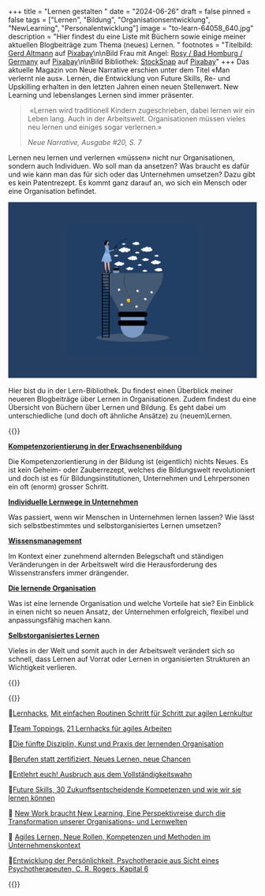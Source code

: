 +++
title = "Lernen gestalten "
date = "2024-06-26"
draft = false
pinned = false
tags = ["Lernen", "Bildung", "Organisationsentwicklung", "NewLearning", "Personalentwicklung"]
image = "to-learn-64058_640.jpg"
description = "Hier findest du eine Liste mit Büchern sowie einige meiner aktuellen Blogbeiträge zum Thema (neues) Lernen. "
footnotes = "Titelbild: [Gerd Altmann](https://pixabay.com/de/users/geralt-9301/?utm_source=link-attribution&utm_medium=referral&utm_campaign=image&utm_content=64058) auf [Pixabay](https://pixabay.com/de//?utm_source=link-attribution&utm_medium=referral&utm_campaign=image&utm_content=64058)\n\nBild Frau mit Angel: [Rosy / Bad Homburg / Germany](https://pixabay.com/de/users/roszie-6000120/?utm_source=link-attribution&utm_medium=referral&utm_campaign=image&utm_content=7780330) auf [Pixabay](https://pixabay.com/de//?utm_source=link-attribution&utm_medium=referral&utm_campaign=image&utm_content=7780330)\n\nBild Bibliothek: [StockSnap](https://pixabay.com/de/users/stocksnap-894430/?utm_source=link-attribution&utm_medium=referral&utm_campaign=image&utm_content=2596809) auf [Pixabay](https://pixabay.com/de//?utm_source=link-attribution&utm_medium=referral&utm_campaign=image&utm_content=2596809)"
+++
Das aktuelle Magazin von Neue Narrative erschien unter dem Titel «Man verlernt nie aus». Lernen, die Entwicklung von Future Skills, Re- und Upskilling erhalten in den letzten Jahren einen neuen Stellenwert. New Learning und lebenslanges Lernen sind immer präsenter. 

>  «Lernen wird traditionell Kindern zugeschrieben, dabei lernen wir ein Leben lang. Auch in der Arbeitswelt. Organisationen müssen vieles neu lernen und einiges sogar verlernen.» 
>
> *Neue Narrative, Ausgabe #20, S. 7* 

Lernen neu lernen und verlernen «müssen» nicht nur Organisationen, sondern auch Individuen. Wo soll man da ansetzen? Was braucht es dafür und wie kann man das für sich oder das Unternehmen umsetzen? Dazu gibt es kein Patentrezept. Es kommt ganz darauf an, wo sich ein Mensch oder eine Organisation befindet. 

![](blogbilder-9.png)

Hier bist du in der Lern-Bibliothek. Du findest einen Überblick meiner neueren Blogbeiträge über Lernen in Organisationen. Zudem findest du eine Übersicht von Büchern über Lernen und Bildung. Es geht dabei um unterschiedliche (und doch oft ähnliche Ansätze) zu (neuem)Lernen. 

{{<box title="Blogartikel">}}

**[Kompetenzorientierung in der Erwachsenenbildung](https://www.bensblog.ch/kompetenzentwicklung/)**

Die Kompetenzorientierung in der Bildung ist (eigentlich) nichts Neues. Es ist kein Geheim- oder Zauberrezept, welches die Bildungswelt revolutioniert und doch ist es für Bildungsinstitutionen, Unternehmen und Lehrpersonen ein oft (enorm) grosser Schritt.

**[Individuelle Lernwege in Unternehmen](https://www.bensblog.ch/selbstbestimmtes-lernen-im-unternehmen/)**

Was passiert, wenn wir Menschen in Unternehmen lernen lassen? Wie lässt sich selbstbestimmtes und selbstorganisiertes Lernen umsetzen?

**[Wissensmanagement](https://www.bensblog.ch/wissensmanagement/)**

Im Kontext einer zunehmend alternden Belegschaft und ständigen Veränderungen in der Arbeitswelt wird die Herausforderung des Wissenstransfers immer drängender.

**[Die lernende Organisation](https://www.bensblog.ch/lernende-organisation/)**

Was ist eine lernende Organisation und welche Vorteile hat sie? Ein Einblick in einen nicht so neuen Ansatz, der Unternehmen erfolgreich, flexibel und anpassungsfähig machen kann.

**[Selbstorganisiertes Lernen](https://www.bensblog.ch/selbstorganisiertes-lernen/)**

Vieles in der Welt und somit auch in der Arbeitswelt verändert sich so schnell, dass Lernen auf Vorrat oder Lernen in organisierten Strukturen an Wichtigkeit verlieren.

{{</box>}}

{{<box title="Bücher">}}

📕[Lernhacks,](https://www.exlibris.ch/de/buecher-buch/deutschsprachige-buecher/thomas-tillmann/lernhacks/id/9783800664986/) [Mit einfachen Routinen Schritt für Schritt zur agilen Lernkultur](https://www.exlibris.ch/de/buecher-buch/deutschsprachige-buecher/thomas-tillmann/lernhacks/id/9783800664986/)

📕[Team Toppings,](https://www.exlibris.ch/de/buecher-buch/deutschsprachige-buecher/franziska-schleuter/team-toppings/id/9783800671939/) [21 Lernhacks für agiles Arbeiten](https://www.exlibris.ch/de/buecher-buch/deutschsprachige-buecher/franziska-schleuter/team-toppings/id/9783800671939/)

📕[Die fünfte Disziplin, Kunst und Praxis der lernenden Organisation](https://www.exlibris.ch/de/buecher-buch/deutschsprachige-buecher/peter-m-senge/die-fuenfte-disziplin/id/9783791040301/)

📕[Berufen statt zertifiziert, Neues Lernen, neue Chancen](https://www.exlibris.ch/de/buecher-buch/deutschsprachige-buecher/anja-c-wagner/berufen-statt-zertifiziert/id/9783035518689/)

📕[Entlehrt euch! Ausbruch aus dem Vollständigkeitswahn](https://www.exlibris.ch/de/buecher-buch/deutschsprachige-buecher/rolf-arnold/entlehrt-euch/id/9783035504590/)

📕[Future Skills, 30 Zukunftsentscheidende Kompetenzen und wie wir sie lernen können](https://www.exlibris.ch/de/buecher-buch/deutschsprachige-buecher/69-co-creators/future-skills/id/9783800666355/)

📕 [New Work braucht New Learning, Eine Perspektivreise durch die Transformation unserer Organisations- und Lernwelten](https://www.exlibris.ch/de/buecher-buch/deutschsprachige-buecher/jan-foelsing/new-work-braucht-new-learning/id/9783658327576/)

📕 [Agiles Lernen, Neue Rollen, Kompetenzen und Methoden im Unternehmenskontext](https://www.exlibris.ch/de/buecher-buch/deutschsprachige-buecher/nele-graf/agiles-lernen/id/9783648158548/)

📕[Entwicklung der Persönlichkeit, Psychotherapie aus Sicht eines Psychotherapeuten, C. R. Rogers, Kapital 6](https://www.exlibris.ch/de/buecher-buch/deutschsprachige-buecher/carl-r-rogers/entwicklung-der-persoenlichkeit-konzepte-der-humanwissenschaften/id/9783608964172/)

{{</box>}}